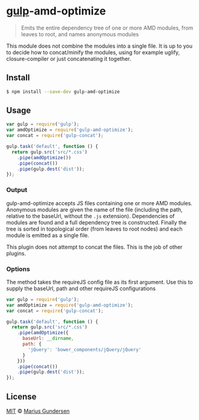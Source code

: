 # [gulp](https://github.com/wearefractal/gulp)-amd-optimize 

> Emits the entire dependency tree of one or more AMD modules, from leaves to root, and names anonymous modules

This module does not combine the modules into a single file. It is up to you to decide how to concat/minify the modules, using for example uglify, closure-compiler or just concatenating it together. 

## Install

```bash
$ npm install --save-dev gulp-amd-optimize
```


## Usage

```js
var gulp = require('gulp');
var amdOptimize = require('gulp-amd-optimize');
var concat = require('gulp-concat');

gulp.task('default', function () {
  return gulp.src('src/*.css')
    .pipe(amdOptimize())
    .pipe(concat())
    .pipe(gulp.dest('dist'));
});
```

### Output

gulp-amd-optimize accepts JS files containing one or more AMD modules. Anonymous modules are given the name of the file (including the path, relative to the baseUrl, without the `.js` extension). Dependencies of modules are found and a full dependency tree is constructed. Finally the tree is sorted in topological order (from leaves to root nodes) and each module is emitted as a single file.

This plugin does not attempt to concat the files. This is the job of other plugins.


### Options

The method takes the requireJS config file as its first argument. Use this to supply the baseUrl, path and other requireJS configurations

```js
var gulp = require('gulp');
var amdOptimize = require('gulp-amd-optimize');
var concat = require('gulp-concat');

gulp.task('default', function () {
  return gulp.src('src/*.css')
    .pipe(amdOptimize({
      baseUrl: __dirname,
      path: {
        'jQuery': 'bower_components/jQuery/jQuery'
      }
    }))
    .pipe(concat())
    .pipe(gulp.dest('dist'));
});
```

## License

[MIT](http://opensource.org/licenses/MIT) © [Marius Gundersen](http://mariusgundersen.net)
